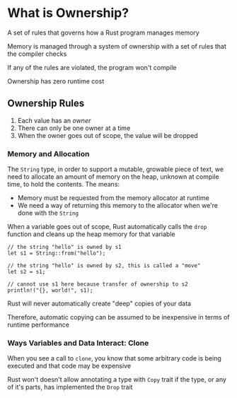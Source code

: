 # What is Ownership?

A set of rules that governs how a Rust program manages memory

Memory is managed through a system of ownership with a set of rules
that the compiler checks

If any of the rules are violated, the program won't compile

Ownership has zero runtime cost


## Ownership Rules

1. Each value has an _owner_
2. There can only be one owner at a time
3. When the owner goes out of scope, the value will be dropped

### Memory and Allocation

The `String` type, in order to support a mutable, growable piece of text, we
need to allocate an amount of memory on the heap, unknown at compile time, to
hold the contents. The means:
- Memory must be requested from the memory allocator at runtime
- We need a way of returning this memory to the allocator when we're done with
the `String`

When a variable goes out of scope, Rust automatically calls the `drop` function
and cleans up the heap memory for that variable

```
// the string "hello" is owned by s1
let s1 = String::from("hello");

// the string "hello" is owned by s2, this is called a "move"
let s2 = s1;

// cannot use s1 here because transfer of ownership to s2
println!("{}, world!", s1);
```

Rust will never automatically create "deep" copies of your data 

Therefore, automatic copying can be assumed to be inexpensive in terms
of runtime performance

### Ways Variables and Data Interact: Clone

When you see a call to `clone`, you know that some arbitrary code is being
executed and that code may be expensive

Rust won't doesn't allow annotating a type with `Copy` trait if the type, or any
of it's parts, has implemented the `Drop` trait
